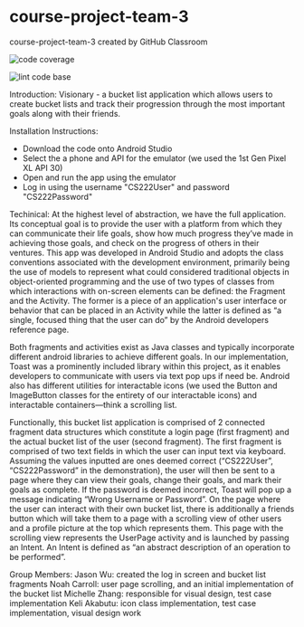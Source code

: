 # course-project-team-3
course-project-team-3 created by GitHub Classroom

![code coverage](https://img.shields.io/badge/coverage-100%25-brightgreen)

![lint code base](https://img.shields.io/badge/lint%20code%20base-passing%20locally-green)


Introduction:
Visionary - a bucket list application which allows users to create bucket lists and track their progression through the most important goals along with their friends.

Installation Instructions:
- Download the code onto Android Studio
- Select the a phone and API for the emulator (we used the 1st Gen Pixel XL API 30)
- Open and run the app using the emulator
- Log in using the username "CS222User" and password "CS222Password"

Techinical:
At the highest level of abstraction, we have the full application. Its conceptual goal is to provide the user with a platform from which they can communicate their 
life goals, show how much progress they’ve made in achieving those goals, and check on the progress of others in their ventures. This app was developed in Android 
Studio and adopts the class conventions associated with the development environment, primarily being the use of models to represent what could considered traditional 
objects in object-oriented programming and the use of two types of classes from which interactions with on-screen elements can be defined: the Fragment and the 
Activity. The former is a piece of an application's user interface or behavior that can be placed in an Activity while the latter is defined as “a single, focused 
thing that the user can do” by the Android developers reference page.

Both fragments and activities exist as Java classes and typically incorporate different android libraries to achieve different goals. In our implementation, Toast was 
a prominently included library within this project, as it enables developers to communicate with users via text pop ups if need be.  Android also has different 
utilities for interactable icons (we used the Button and ImageButton classes for the entirety of our interactable icons) and interactable containers—think a scrolling 
list. 

Functionally, this bucket list application is comprised of 2 connected fragment data structures which constitute a login page (first fragment) and the actual bucket 
list of the user (second fragment). The first fragment is comprised of two text fields in which the user can input text via keyboard. Assuming the values inputted are 
ones deemed correct (“CS222User”, “CS222Password” in the demonstration), the user will then be sent to a page where they can view their goals, change their goals, and 
mark their goals as complete. If the password is deemed incorrect, Toast will pop up a message indicating “Wrong Username or Password”. On the page where the user can 
interact with their own bucket list, there is additionally a friends button which will take them to a page with a scrolling view of other users and a profile picture 
at the top which represents them. This page with the scrolling view represents the UserPage activity and is launched by passing an Intent. An Intent is defined as “an 
abstract description of an operation to be performed”. 

Group Members:
Jason Wu: created the log in screen and bucket list fragments
Noah Carroll: user page scrolling, and an initial implementation of the bucket list
Michelle Zhang: responsible for visual design, test case implementation
Keli Akabutu: icon class implementation, test case implementation, visual design work
